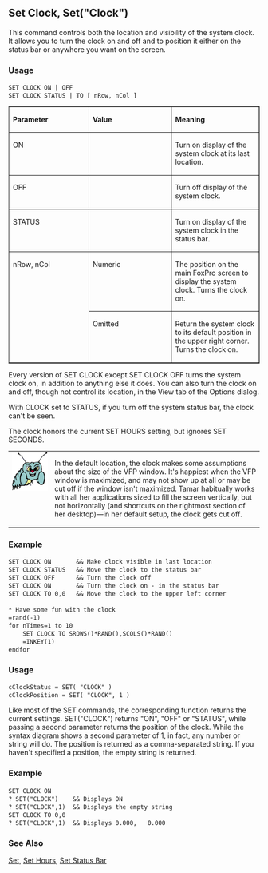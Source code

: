 ## Set Clock, Set("Clock")

This command controls both the location and visibility of the system clock. It allows you to turn the clock on and off and to position it either on the status bar or anywhere you want on the screen.

### Usage

```foxpro
SET CLOCK ON | OFF
SET CLOCK STATUS | TO [ nRow, nCol ]
```
<table border cellspacing=0 cellpadding=0 width=100%>
<tr>
  <td width=32% valign=top>
  <p><b>Parameter</b></p>
  </td>
  <td width=23% valign=top>
  <p><b>Value</b></p>
  </td>
  <td width=45% valign=top>
  <p><b>Meaning</b></p>
  </td>
 </tr>
<tr>
  <td width=32% valign=top>
  <p>ON</p>
  </td>
  <td width=23% valign=top>
  &nbsp;</td>
  <td width=45% valign=top>
  <p>Turn on display of the system clock at its last location.</p>
  </td>
 </tr>
<tr>
  <td width=32% valign=top>
  <p>OFF</p>
  </td>
  <td width=23% valign=top>
  &nbsp;</td>
  <td width=45% valign=top>
  <p>Turn off display of the system clock.</p>
  </td>
 </tr>
<tr>
  <td width=32% valign=top>
  <p>STATUS</p>
  </td>
  <td width=23% valign=top>
  &nbsp;</td>
  <td width=45% valign=top>
  <p>Turn on display of the system clock in the status bar.</p>
  </td>
 </tr>
<tr>
  <td width=32% rowspan=2 valign=top>
  <p>nRow, nCol</p>
  </td>
  <td width=23% valign=top>
  <p>Numeric</p>
  </td>
  <td width=45% valign=top>
  <p>The position on the main FoxPro screen to display the system clock. Turns the clock on.</p>
  </td>
 </tr>
<tr>
  <td width=33% valign=top>
  <p>Omitted</p>
  </td>
  <td width=67% valign=top>
  <p>Return the system clock to its default position in the upper right corner. Turns the clock on.</p>
  </td>
 </tr>
</table>

Every version of SET CLOCK except SET CLOCK OFF turns the system clock on, in addition to anything else it does. You can also turn the clock on and off, though not control its location, in the View tab of the Options dialog.

With CLOCK set to STATUS, if you turn off the system status bar, the clock can't be seen.

The clock honors the current SET HOURS setting, but ignores SET SECONDS.

<table border=0 cellspacing=0 cellpadding=0 width=100%>
<tr>
  <td width=17% valign=top>
<img width=95 height=78 src="bug.gif"></p>
  </td>
  <td width=83%>
  <p>In the default location, the clock makes some assumptions about the size of the VFP window. It's happiest when the VFP window is maximized, and may not show up at all or may be cut off if the window isn't maximized. Tamar habitually works with all her applications sized to fill the screen vertically, but not horizontally (and shortcuts on the rightmost section of her desktop)&mdash;in her default setup, the clock gets cut off.</p>
  </td>
 </tr>
</table>

### Example

```foxpro
SET CLOCK ON       && Make clock visible in last location
SET CLOCK STATUS   && Move the clock to the status bar
SET CLOCK OFF      && Turn the clock off
SET CLOCK ON       && Turn the clock on - in the status bar
SET CLOCK TO 0,0   && Move the clock to the upper left corner

* Have some fun with the clock
=rand(-1)
for nTimes=1 to 10
    SET CLOCK TO SROWS()*RAND(),SCOLS()*RAND()
    =INKEY(1)
endfor
```
### Usage

```foxpro
cClockStatus = SET( "CLOCK" )
cClockPosition = SET( "CLOCK", 1 )
```

Like most of the SET commands, the corresponding function returns the current settings. SET("CLOCK") returns "ON", "OFF" or "STATUS", while passing a second parameter returns the position of the clock. While the syntax diagram shows a second parameter of 1, in fact, any number or string will do. The position is returned as a comma-separated string. If you haven't specified a position, the empty string is returned.

### Example

```foxpro
SET CLOCK ON
? SET("CLOCK")    && Displays ON
? SET("CLOCK",1)  && Displays the empty string
SET CLOCK TO 0,0
? SET("CLOCK",1)  && Displays 0.000,   0.000
```
### See Also

[Set](s4g126.md), [Set Hours](s4g036.md), [Set Status Bar](s4g638.md)